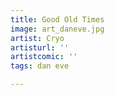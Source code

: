 ```yaml
---
title: Good Old Times
image: art_daneve.jpg
artist: Cryo
artisturl: ''
artistcomic: ''
tags: dan eve

---
```

